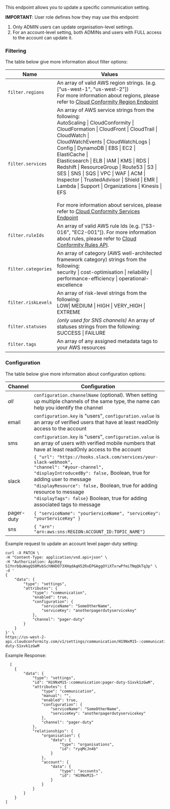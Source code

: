 This endpoint allows you to update a specific communication setting.

**IMPORTANT**: User role defines how they may use this endpoint:

1. Only ADMIN users can update organisation-level settings.
2. For an account-level setting, both ADMINs and users with FULL access to the account can update it.

### Filtering

The table below give more information about filter options:

| Name                | Values                                                                                                                                                                                                                                                                                                                                                                                                                                                                                                                                                                                                                                                       |
| ------------------- | ------------------------------------------------------------------------------------------------------------------------------------------------------------------------------------------------------------------------------------------------------------------------------------------------------------------------------------------------------------------------------------------------------------------------------------------------------------------------------------------------------------------------------------------------------------------------------------------------------------------------------------------------------------ |
| `filter.regions`    | An array of valid AWS region strings. (e.g. ["us-west-1", "us-west-2"])<br /> For more information about regions, please refer to [Cloud Conformity Region Endpoint](https://us-west-2.cloudconformity.com/v1/regions)                                                                                                                                                                                                                                                                                                                                                                                                                                       |
| `filter.services`   | An array of AWS service strings from the following: <br />AutoScaling \| CloudConformity \| CloudFormation \| CloudFront \| CloudTrail \| CloudWatch \|<br />CloudWatchEvents \| CloudWatchLogs \| Config \| DynamoDB \| EBS \| EC2 \| ElastiCache \|<br />Elasticsearch \| ELB \| IAM \| KMS \| RDS \| Redshift \| ResourceGroup \| Route53 \| S3 \| SES \| SNS \| SQS \| VPC \| WAF \| ACM \| Inspector \| TrustedAdvisor \| Shield \| EMR \| Lambda \| Support \| Organizations \| Kinesis \| EFS<br /><br />For more information about services, please refer to [Cloud Conformity Services Endpoint](https://us-west-2.cloudconformity.com/v1/services) |
| `filter.ruleIds`    | An array of valid AWS rule Ids (e.g. ["S3-016", "EC2-001"]). For more information about rules, please refer to [Cloud Conformity Rules API](https://github.com/cloudconformity/documentation-api/blob/master/Rules.md).                                                                                                                                                                                                                                                                                                                                                                                                                                      |
| `filter.categories` | An array of category (AWS well-architected framework category) strings from the following:<br /> security \| cost-optimisation \| reliability \| performance-efficiency \| operational-excellence <br />                                                                                                                                                                                                                                                                                                                                                                                                                                                     |
| `filter.riskLevels` | An array of risk-level strings from the following: <br /> LOW\| MEDIUM \| HIGH \| VERY_HIGH \| EXTREME                                                                                                                                                                                                                                                                                                                                                                                                                                                                                                                                                       |
| `filter.statuses`   | _(only used for SNS channels)_ An array of statuses strings from the following: SUCCESS \| FAILURE                                                                                                                                                                                                                                                                                                                                                                                                                                                                                                                                                           |
| `filter.tags`       | An array of any assigned metadata tags to your AWS resources                                                                                                                                                                                                                                                                                                                                                                                                                                                                                                                                                                                                 |

### Configuration

The table below give more information about configuration options:

| Channel    | Configuration                                                                                                                                                                                                                                                                                                                               |
| ---------- | ------------------------------------------------------------------------------------------------------------------------------------------------------------------------------------------------------------------------------------------------------------------------------------------------------------------------------------------- |
| _all_      | `configuration.channelName` (optional). When setting up multiple channels of the same type, the name can help you identify the channel                                                                                                                                                                                                      |
| email      | `configuration.key` is "users", `configuration.value` is an array of verified users that have at least readOnly access to the account                                                                                                                                                                                                       |
| sms        | `configuration.key` is "users", `configuration.value` is an array of users with verified mobile numbers that have at least readOnly access to the account                                                                                                                                                                                   |
| slack      | `{ "url": "https://hooks.slack.com/services/your-slack-webhook",` <br>`"channel": "#your-channel",` <br>`"displayIntroducedBy": false,` Boolean, true for adding user to message<br>`"displayResource": false,` Boolean, true for adding resource to message<br>`"displayTags": false}` Boolean, true for adding associated tags to message |
| pager-duty | `{ "serviceName": "yourServiceName", "serviceKey": "yourServiceKey" }`                                                                                                                                                                                                                                                                      |
| sns        | `{ "arn": "arn:aws:sns:REGION:ACCOUNT_ID:TOPIC_NAME"}`                                                                                                                                                                                                                                                                                      |

Example request to update an account level pager-duty setting:

```
curl -X PATCH \
-H "Content-Type: application/vnd.api+json" \
-H "Authorization: ApiKey S1YnrbQuWagQS0MvbSchNHDO73XHqdAqH52RxEPGAggOYiXTxrwPfmiTNqQkTq3p" \
-d '
{
    "data": {
        "type": "settings",
        "attributes": {
            "type": "communication",
            "enabled": true,
            "configuration": {
                "serviceName": "SomeOtherName",
                "serviceKey": "anotherpagerdutyservicekey"
            },
            "channel": "pager-duty"
        }
    }
}' \
https://us-west-2-api.cloudconformity.com/v1/settings/communication/H19NxM15-:communication:pager-duty-S1xvk1zGwM
```

Example Response:

```
  [
    {
        "data": {
            "type": "settings",
            "id": "H19NxM15-:communication:pager-duty-S1xvk1zGwM",
            "attributes": {
                "type": "communication",
                "manual": "",
                "enabled": true,
                "configuration": {
                    "serviceName": "SomeOtherName",
                    "serviceKey": "anotherpagerdutyservicekey"
                },
                "channel": "pager-duty"
            },
            "relationships": {
                "organisation": {
                    "data": {
                        "type": "organisations",
                        "id": "ryqMcJn4b"
                    }
                },
                "account": {
                    "data": {
                        "type": "accounts",
                        "id": "H19NxM15-"
                    }
                }
            }
        }
    }
]
```
